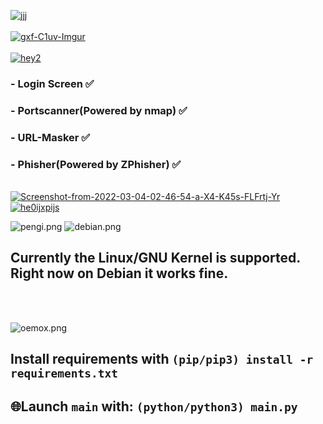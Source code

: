 <a href="https://youtu.be/iik25wqIuFo"><img src="https://i.ibb.co/Bjw6d6F/jjj.png" alt="jjj" border="0"></a>
<br><br>
<a href="https://youtu.be/iik25wqIuFo"><img src="https://i.ibb.co/qsJb5tL/gxf-C1uv-Imgur.png" alt="gxf-C1uv-Imgur" border="0"></a>
<br><br>
<a href="https://youtu.be/iik25wqIuFo"><img src="https://fontmeme.com/temporary/d468714f21ba911f16581851a1eec2d1.png" alt="hey2" border="0"></a>

### - Login Screen ✅
### - Portscanner(Powered by nmap) ✅
### - URL-Masker ✅
### - Phisher(Powered by ZPhisher) ✅
<br>
<a href="https://youtu.be/iik25wqIuFo"><img src="https://i.ibb.co/0QPgqnc/Screenshot-from-2022-03-04-02-46-54-a-X4-K45s-FLFrtj-Yr.png" alt="Screenshot-from-2022-03-04-02-46-54-a-X4-K45s-FLFrtj-Yr" border="0"></a>
<a href="https://youtu.be/iik25wqIuFo"><img src="https://i.ibb.co/J3x3mHr/he0ijxpijs.png" alt="he0ijxpijs" border="0"></a>

![pengi.png](https://i.ibb.co/2t1rKWh/pengi.png)
![debian.png](https://i.ibb.co/3NVB6GY/external-content-duckduckgo.png)

## Currently the Linux/GNU Kernel is supported. Right now on Debian it works fine. 
<br><br>


![oemox.png](https://i.postimg.cc/zvLgJv7Q/oemox.png)
## Install requirements with ```(pip/pip3) install -r requirements.txt```
## 🌐Launch `main` with: ``(python/python3) main.py``
